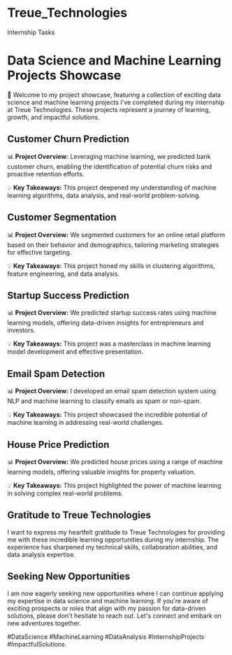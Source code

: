 # Treue_Technologies
Internship Tasks

# Data Science and Machine Learning Projects Showcase

🚀 Welcome to my project showcase, featuring a collection of exciting data science and machine learning projects I've completed during my internship at Treue Technologies. These projects represent a journey of learning, growth, and impactful solutions. 

## Customer Churn Prediction

📊 **Project Overview:** Leveraging machine learning, we predicted bank customer churn, enabling the identification of potential churn risks and proactive retention efforts. 

💡 **Key Takeaways:** This project deepened my understanding of machine learning algorithms, data analysis, and real-world problem-solving.

## Customer Segmentation

📊 **Project Overview:** We segmented customers for an online retail platform based on their behavior and demographics, tailoring marketing strategies for effective targeting.

💡 **Key Takeaways:** This project honed my skills in clustering algorithms, feature engineering, and data analysis.

## Startup Success Prediction

📊 **Project Overview:** We predicted startup success rates using machine learning models, offering data-driven insights for entrepreneurs and investors.

💡 **Key Takeaways:** This project was a masterclass in machine learning model development and effective presentation.

## Email Spam Detection

📊 **Project Overview:** I developed an email spam detection system using NLP and machine learning to classify emails as spam or non-spam.

💡 **Key Takeaways:** This project showcased the incredible potential of machine learning in addressing real-world challenges.

## House Price Prediction

📊 **Project Overview:** We predicted house prices using a range of machine learning models, offering valuable insights for property valuation.

💡 **Key Takeaways:** This project highlighted the power of machine learning in solving complex real-world problems.

## Gratitude to Treue Technologies

I want to express my heartfelt gratitude to Treue Technologies for providing me with these incredible learning opportunities during my internship. The experience has sharpened my technical skills, collaboration abilities, and data analysis expertise.

## Seeking New Opportunities

I am now eagerly seeking new opportunities where I can continue applying my expertise in data science and machine learning. If you're aware of exciting prospects or roles that align with my passion for data-driven solutions, please don't hesitate to reach out. Let's connect and embark on new adventures together.

#DataScience #MachineLearning #DataAnalysis #InternshipProjects #ImpactfulSolutions
